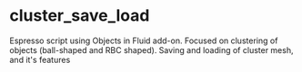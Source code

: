 # cluster_save_load
Espresso script using Objects in Fluid add-on. Focused on clustering of objects (ball-shaped and RBC shaped). Saving and loading of cluster mesh, and it's features
